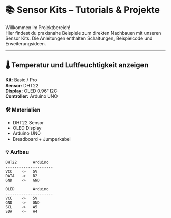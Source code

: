 # 📚 Sensor Kits – Tutorials & Projekte

Willkommen im Projektbereich!  
Hier findest du praxisnahe Beispiele zum direkten Nachbauen mit unseren Sensor Kits. Die Anleitungen enthalten Schaltungen, Beispielcode und Erweiterungsideen.

---

## 🌡️ Temperatur und Luftfeuchtigkeit anzeigen

**Kit:** Basic / Pro  
**Sensor:** DHT22  
**Display:** OLED 0.96" I2C  
**Controller:** Arduino UNO

### 🛠️ Materialien

- DHT22 Sensor  
- OLED Display  
- Arduino UNO  
- Breadboard + Jumperkabel

### 💡 Aufbau

```text
DHT22       Arduino
---------------------
VCC    ->   5V  
DATA   ->   D2  
GND    ->   GND  

OLED        Arduino
---------------------
VCC    ->   5V  
GND    ->   GND  
SCL    ->   A5  
SDA    ->   A4  
